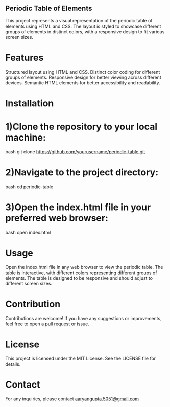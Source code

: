 ## Periodic Table of Elements
This project represents a visual representation of the periodic table of elements using HTML and CSS. The layout is styled to showcase different groups of elements in distinct colors, with a responsive design to fit various screen sizes.

# Features
Structured layout using HTML and CSS.
Distinct color coding for different groups of elements.
Responsive design for better viewing across different devices.
Semantic HTML elements for better accessibility and readability.
# Installation
# 1)Clone the repository to your local machine:
bash
git clone https://github.com/yourusername/periodic-table.git
# 2)Navigate to the project directory:
bash
cd periodic-table
# 3)Open the index.html file in your preferred web browser:
bash
open index.html
# Usage
Open the index.html file in any web browser to view the periodic table.
The table is interactive, with different colors representing different groups of elements.
The table is designed to be responsive and should adjust to different screen sizes.
# Contribution
Contributions are welcome! If you have any suggestions or improvements, feel free to open a pull request or issue.

# License
This project is licensed under the MIT License. See the LICENSE file for details.

# Contact
For any inquiries, please contact aaryangupta.5051@gmail.com

